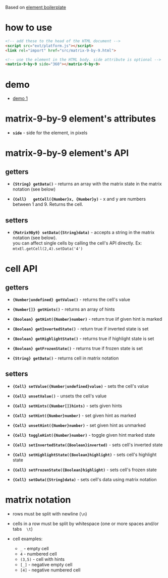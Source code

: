 Based on [element boilerplate](https://github.com/webcomponents/element-boilerplate)



# how to use

```html
<!-- add these to the head of the HTML document -->
<script src="ext/platform.js"></script>
<link rel="import" href="src/matrix-9-by-9.html">

<!-- use the element in the HTML body. side attribute is optional -->
<matrix-9-by-9 side="360"></matrix-9-by-9>
```



# demo

* [demo 1](http://josepedrodias.github.io/matrix-9-by-9/demo.html)



# matrix-9-by-9 element's attributes

* **`side`** - side for the element, in pixels



# matrix-9-by-9 element's API

## getters

* **`{String} getData()`** - returns an array with the matrix state in the matrix notation (see below)

* **`{Cell}   getCell({Number}x, {Number}y)`** - x and y are numbers between 1 and 9. Returns the cell.


## setters

* **`{Matrix9By9} setData({String}data)`** - accepts a string in the matrix notation (see below).  
you can affect single cells by calling the cell's API directly. Ex: `mtxEl.getCell(2,4).setData('4')`



# cell API

## getters

* **`{Number|undefined} getValue()`** - returns the cell's value

* **`{Number[]} getHints()`** - returns an array of hints

* **`{Boolean} getHint({Number}number)`** - return true iif given hint is marked

* **`{Boolean} getInvertedState()`** - return true if inverted state is set

* **`{Boolean} getHighlightState()`** - returns true if highlight state is set

* **`{Boolean} getFrozenState()`** - returns true if frozen state is set

* **`{String} getData()`** - returns cell in matrix notation


## setters

* **`{Cell} setValue({Number|undefined}value)`** - sets the cell's value

* **`{Cell} unsetValue()`** - unsets the cell's value

* **`{Cell} setHints({Number[]}hints)`** - sets given hints

* **`{Cell} setHint({Number}number)`** - set given hint as marked

* **`{Cell} unsetHint({Number}number)`** - set given hint as unmarked

* **`{Cell} toggleHint({Number}number)`** - toggle given hint marked state

* **`{Cell} setInvertedState({Boolean}inverted)`** - sets cell's inverted state

* **`{Cell} setHighlightState({Boolean}highlight)`** - sets cell's highlight state

* **`{Cell} setFrozenState({Boolean}highlight)`** - sets cell's frozen state

* **`{Cell} setData({String}data)`** - sets cell's data using matrix notation



# matrix notation

* rows must be split with newline (`\n`)
* cells in a row must be split by whitespace (one or more spaces and/or tabs ` ` `\t`)

* cell examples:

    * `_`     - empty cell
    * `4`     - numbered cell
    * `(3,5)` - cell with hints
    * `[_]`   - negative empty cell
    * `[4]`   - negative numbered cell

